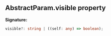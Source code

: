 
## AbstractParam.visible property

**Signature:**

```typescript
visible?: string | ((self: any) => boolean);
```
